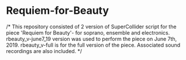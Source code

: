 # Requiem-for-Beauty
/* This repository consisted of 2 version of SuperCollider script for the piece 'Requiem for Beauty'- for soprano, ensemble and electronics.
rbeauty_v-june7_19 version was used to perform the piece on June 7th, 2019.
rbeauty_v-full is for the full version of the piece. 
Associated sound recordings are also included.
*/
